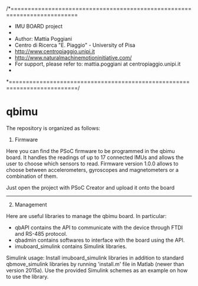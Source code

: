 /*==========================================================================
* IMU BOARD project
*
* Author: Mattia Poggiani
* Centro di Ricerca "E. Piaggio" - University of Pisa
* http://www.centropiaggio.unipi.it
* http://www.naturalmachinemotioninitiative.com/
* For support, please refer to: mattia.poggiani at centropiaggio.unipi.it
*
*==========================================================================/

qbimu
===============
The repository is organized as follows:

1) Firmware

Here you can find the PSoC firmware to be programmed in the qbimu board.
It handles the readings of up to 17 connected IMUs and allows the user to choose 
which sensors to read.
Firmware version 1.0.0 allows to choose between accelerometers, gyroscopes and 
magnetometers or a combination of them.

Just open the project with PSoC Creator and upload it onto the board


-------------------------------------------------------------------------------------
2) Management

Here are useful libraries to manage the qbimu board.
In particular:
- qbAPI contains the API to communicate with the device through FTDI and RS-485 protocol.
- qbadmin contains softwares to interface with the board using the API.
- imuboard_simulink contains Simulink libraries.

Simulink usage:
Install imuboard_simulink libraries in addition to standard qbmove_simulink libraries 
by running 'install.m' file in Matlab (newer than version 2015a).
Use the provided Simulink schemes as an example on how to use the library.